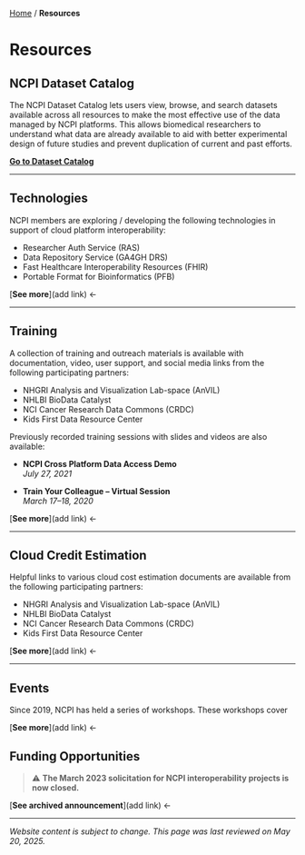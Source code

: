 [Home](/) / **Resources**

# Resources

## NCPI Dataset Catalog

The NCPI Dataset Catalog lets users view, browse, and search datasets available across all resources to make the most effective use of the data managed by NCPI platforms. This allows biomedical researchers to understand what data are already available to aid with better experimental design of future studies and prevent duplication of current and past efforts.

[**Go to Dataset Catalog**](https://ncpi-data.org)

---

## Technologies

NCPI members are exploring / developing the following technologies in support of cloud platform interoperability:

- Researcher Auth Service (RAS)
- Data Repository Service (GA4GH DRS)
- Fast Healthcare Interoperability Resources (FHIR)
- Portable Format for Bioinformatics (PFB)

[**See more**](add link) ←

---

## Training

A collection of training and outreach materials is available with documentation, video, user support, and social media links from the following participating partners:

- NHGRI Analysis and Visualization Lab-space (AnVIL)
- NHLBI BioData Catalyst
- NCI Cancer Research Data Commons (CRDC)
- Kids First Data Resource Center

Previously recorded training sessions with slides and videos are also available:

- **NCPI Cross Platform Data Access Demo**  
  *July 27, 2021*

- **Train Your Colleague – Virtual Session**  
  *March 17–18, 2020*

[**See more**](add link) ←

---

## Cloud Credit Estimation

Helpful links to various cloud cost estimation documents are available from the following participating partners:

- NHGRI Analysis and Visualization Lab-space (AnVIL)
- NHLBI BioData Catalyst
- NCI Cancer Research Data Commons (CRDC)
- Kids First Data Resource Center

[**See more**](add link) ←

---


## Events
Since 2019, NCPI has held a series of workshops. These workshops cover 

[**See more**](add link) ←

## Funding Opportunities

> ⚠️ **The March 2023 solicitation for NCPI interoperability projects is now closed.**

[**See archived announcement**](add link) ←

---

*Website content is subject to change. This page was last reviewed on May 20, 2025.*


